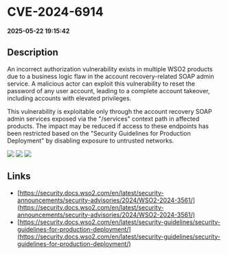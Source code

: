 # CVE-2024-6914

**2025-05-22 19:15:42**

## Description
An incorrect authorization vulnerability exists in multiple WSO2 products due to a business logic flaw in the account recovery-related SOAP admin service. A malicious actor can exploit this vulnerability to reset the password of any user account, leading to a complete account takeover, including accounts with elevated privileges.

This vulnerability is exploitable only through the account recovery SOAP admin services exposed via the "/services" context path in affected products. The impact may be reduced if access to these endpoints has been restricted based on the "Security Guidelines for Production Deployment" by disabling exposure to untrusted networks.

![](https://img.shields.io/static/v1?label=Score&message=9.8&color=red)
![](https://img.shields.io/static/v1?label=Severity&message=CRITICAL&color=red)
![](https://img.shields.io/static/v1?label=CWE&message=Auth&color=green)

## Links
- [https://security.docs.wso2.com/en/latest/security-announcements/security-advisories/2024/WSO2-2024-3561/](https://security.docs.wso2.com/en/latest/security-announcements/security-advisories/2024/WSO2-2024-3561/)
- [https://security.docs.wso2.com/en/latest/security-guidelines/security-guidelines-for-production-deployment/](https://security.docs.wso2.com/en/latest/security-guidelines/security-guidelines-for-production-deployment/)
